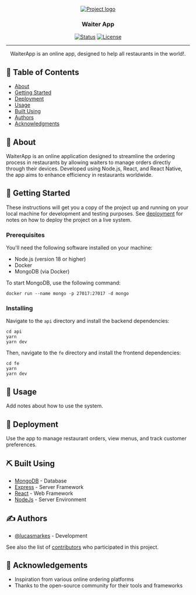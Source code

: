 <p align="center">
  <a href="" rel="noopener">
 <img src="https://github.com/user-attachments/assets/4878f81e-c614-4ebe-89f3-4178fb251311" alt="Project logo"></a>
</p>

<h3 align="center">Waiter App</h3>

<div align="center">

[![Status](https://img.shields.io/badge/status-active-success.svg)]()
[![License](https://img.shields.io/badge/license-MIT-blue.svg)](/LICENSE)

</div>

---

<p align="center"> WaiterApp is an online app, designed to help all restaurants in the world!.
    <br> 
</p>

## 📝 Table of Contents

- [About](#about)
- [Getting Started](#getting_started)
- [Deployment](#deployment)
- [Usage](#usage)
- [Built Using](#built_using)
- [Authors](#authors)
- [Acknowledgments](#acknowledgement)

## 🧐 About <a name = "about"></a>

WaiterApp is an online application designed to streamline the ordering process in restaurants by allowing waiters to manage orders directly through their devices. Developed using Node.js, React, and React Native, the app aims to enhance efficiency in restaurants worldwide.

## 🏁 Getting Started <a name = "getting_started"></a>

These instructions will get you a copy of the project up and running on your local machine for development and testing purposes. See [deployment](#deployment) for notes on how to deploy the project on a live system.

### Prerequisites

You'll need the following software installed on your machine:

- Node.js (version 18 or higher)
- Docker
- MongoDB (via Docker)

To start MongoDB, use the following command:

```
docker run --name mongo -p 27017:27017 -d mongo
```

### Installing

Navigate to the `api` directory and install the backend dependencies:

```
cd api
yarn
yarn dev
```

Then, navigate to the `fe` directory and install the frontend dependencies:

```
cd fe
yarn
yarn dev
```

## 🎈 Usage <a name="usage"></a>

Add notes about how to use the system.

## 🚀 Deployment <a name = "deployment"></a>

Use the app to manage restaurant orders, view menus, and track customer preferences.

## ⛏️ Built Using <a name = "built_using"></a>

- [MongoDB](https://www.mongodb.com/) - Database
- [Express](https://expressjs.com/) - Server Framework
- [React](https://vitejs.dev/) - Web Framework
- [NodeJs](https://nodejs.org/en/) - Server Environment

## ✍️ Authors <a name = "authors"></a>

- [@lucasmarkes](https://github.com/lucasmarkes) - Development

See also the list of [contributors](https://github.com/lucasmarkes/waiter-app/contributors) who participated in this project.

## 🎉 Acknowledgements <a name = "acknowledgement"></a>

- Inspiration from various online ordering platforms
- Thanks to the open-source community for their tools and frameworks
